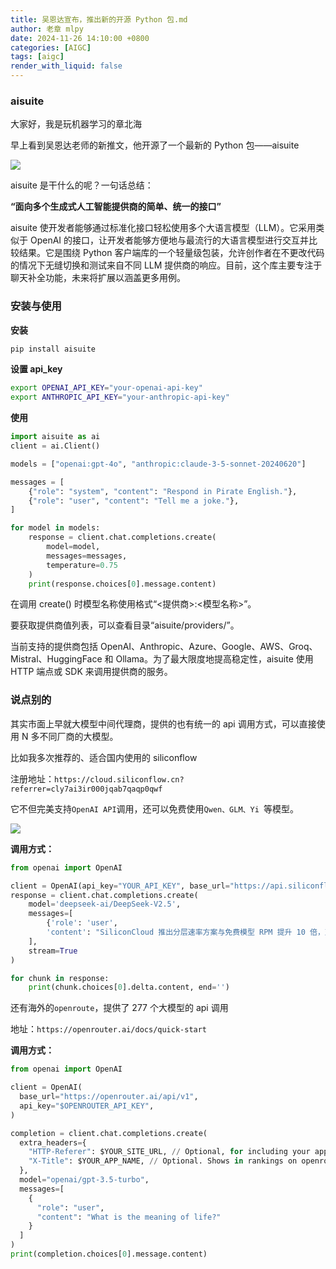 ```yaml
---
title: 吴恩达宣布，推出新的开源 Python 包.md
author: 老章 mlpy
date: 2024-11-26 14:10:00 +0800
categories: [AIGC]
tags: [aigc]
render_with_liquid: false
---
```



### aisuite
大家好，我是玩机器学习的章北海

早上看到吴恩达老师的新推文，他开源了一个最新的 Python 包——aisuite

![](https://r2blog.zhanglearning.com/2024/11/303d78d9653942e4d767e34bb84ef397.png)

aisuite 是干什么的呢？一句话总结：

**“面向多个生成式人工智能提供商的简单、统一的接口”**

aisuite 使开发者能够通过标准化接口轻松使用多个大语言模型（LLM）。它采用类似于 OpenAI 的接口，让开发者能够方便地与最流行的大语言模型进行交互并比较结果。它是围绕 Python 客户端库的一个轻量级包装，允许创作者在不更改代码的情况下无缝切换和测试来自不同 LLM 提供商的响应。目前，这个库主要专注于聊天补全功能，未来将扩展以涵盖更多用例。

### 安装与使用

**安装**

```python
pip install aisuite
```


**设置 api_key**

```bash
export OPENAI_API_KEY="your-openai-api-key"
export ANTHROPIC_API_KEY="your-anthropic-api-key"
```


**使用**

```python
import aisuite as ai
client = ai.Client()

models = ["openai:gpt-4o", "anthropic:claude-3-5-sonnet-20240620"]

messages = [
    {"role": "system", "content": "Respond in Pirate English."},
    {"role": "user", "content": "Tell me a joke."},
]

for model in models:
    response = client.chat.completions.create(
        model=model,
        messages=messages,
        temperature=0.75
    )
    print(response.choices[0].message.content)

```

在调用 create() 时模型名称使用格式“<提供商>:<模型名称>”。

要获取提供商值列表，可以查看目录“aisuite/providers/”。

当前支持的提供商包括 OpenAI、Anthropic、Azure、Google、AWS、Groq、Mistral、HuggingFace 和 Ollama。为了最大限度地提高稳定性，aisuite 使用 HTTP 端点或 SDK 来调用提供商的服务。

### **说点别的**

其实市面上早就大模型中间代理商，提供的也有统一的 api 调用方式，可以直接使用 N 多不同厂商的大模型。

比如我多次推荐的、适合国内使用的 siliconflow

注册地址：`https://cloud.siliconflow.cn?referrer=cly7ai3ir000jqab7qaqp0qwf`

它不但完美支持`OpenAI API`调用，还可以免费使用`Qwen、GLM、Yi `等模型。

![](https://r2blog.zhanglearning.com/2024/11/3b0895fcf553c1459f2fb4d000ef82cc.png)

**调用方式：**
```python
from openai import OpenAI

client = OpenAI(api_key="YOUR_API_KEY", base_url="https://api.siliconflow.cn/v1")
response = client.chat.completions.create(
    model='deepseek-ai/DeepSeek-V2.5',
    messages=[
        {'role': 'user', 
        'content': "SiliconCloud 推出分层速率方案与免费模型 RPM 提升 10 倍，对于整个大模型应用领域带来哪些改变？"}
    ],
    stream=True
)

for chunk in response:
    print(chunk.choices[0].delta.content, end='')


```


还有海外的`openroute`，提供了 277 个大模型的 api 调用

地址：`https://openrouter.ai/docs/quick-start`

**调用方式：**

```python
from openai import OpenAI

client = OpenAI(
  base_url="https://openrouter.ai/api/v1",
  api_key="$OPENROUTER_API_KEY",
)

completion = client.chat.completions.create(
  extra_headers={
    "HTTP-Referer": $YOUR_SITE_URL, // Optional, for including your app on openrouter.ai rankings.
    "X-Title": $YOUR_APP_NAME, // Optional. Shows in rankings on openrouter.ai.
  },
  model="openai/gpt-3.5-turbo",
  messages=[
    {
      "role": "user",
      "content": "What is the meaning of life?"
    }
  ]
)
print(completion.choices[0].message.content)
```

